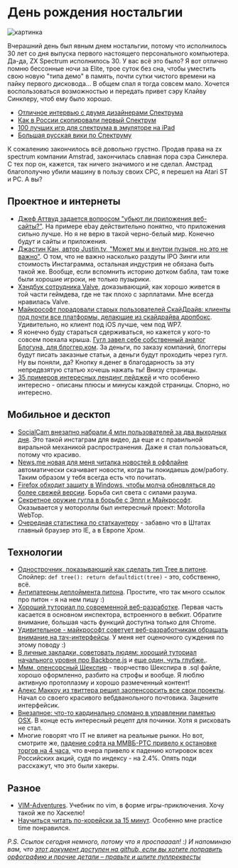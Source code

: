# День рождения ностальгии


![картинка](http://addmeto.cc/images/posts/zx-spectrum-birtday.png)

Вчерашний день был явным днем ностальгии, потому что исполнилось 30 лет со дня выпуска первого настоящего персонального компьютера. Да-да, ZX Spectrum исполнилось 30. У вас всё это было? Я вот отлично помню бессонные ночи за Elite, трое суток без сна, чтобы уместить свою новую "типа демо" в память, почти сутки чистого времени на пайку первого дисковода... В общем спал я тогда совсем мало.  Хочется воспользоваться возможностью и передать привет сэру Клайву Синклеру, чтоб ему было хорошо.

* [Отличное интервью с двумя дизайнерами Спектрума](http://www.bbc.com/news/technology-17776666)
* [Как в России скопировали первый Спектрум](http://www.zxpress.ru/article.php?id=636)
* [100 лучших игр для спектрума в эмуляторе на iPad](http://itunes.apple.com/ru/app/id514592906)
* [Большая русская вики по Спектруму](http://speccy.info/Заглавная_страница)

К сожалению закончилось всё довольно грустно. Продав права на zx spectrum компании Amstrad, закончилась славная пора сэра Синклера. С тех пор он, кажется, так ничего значимого и не сделал. Амстрад благополучно убили машину в пользу своих CPC, я перешел на Atari ST и PC. А вы?

## Проектное и интернеты
* [Джеф Аттвуд задается вопросом "убьют ли приложения веб-сайты?"](http://www.codinghorror.com/blog/2012/04/will-apps-kill-websites.html). На примере ebay действительно понятно, что приложения сильно лучше. Но я не верю в такой черно-белый мир. Конечно будут и сайты и приложения.
* [Джастин Кан, автор Justin.tv, "Может мы и внутри пузыря, но это не важно"](http://justinkan.com/maybe-were-in-a-bubble-but-it-doesnt-matter). О том, что не важно насколько раздуты IPO Зинги или стоимость Инстаграмма, остальная индустрия не обязана быть такой же. Вообще, если вспомнить историю дотком бабла, там тоже были хорошие игроки, не только пузырики.
* [Хэндбук сотрудника Valve](http://www.scribd.com/doc/90495951/Valve-Company-Handbook-for-New-Employees#full), доказывающий, как хорошо живется в той части геймдева, где не так плохо с зарплатами. Мне всегда нравилась Valve.
* [Майкрософт порадовали старых пользователей СкайДрайв: клиенты под почти все платформы, делающие из скайдрайва дропбокс](http://blogs.msdn.com/b/b8/archive/2012/04/23/the-next-chapter-for-skydrive-personal-cloud-storage-for-windows-available-anywhere.aspx). Удивительно, но клиент под iOS лучше, чем под WP7.
* Я конечно буду стараться сдерживаться, но кажется у кого-то совсем поехала крыша. [Гугл завел себе собственный аналог Блогуна, для блоггер.ком](http://www.google.com/ads/affiliatenetwork/publishers/blogger/). За деньги, по заказу компаний, блоггеры будут писать заказные статьи, а деньги будут проходить через гугл. Ну вы поняли, да? Кнопку я.денег в благодарность за эту непредвзятую статью хочешь нажать ты! Внизу страницы.
* [35 примеров интересных лендинг пейджей](http://unbounce.com/landing-page-examples/built-using-unbounce/beautiful-landing-page-design-examples/) и что особенно интересно - описаны плюсы и минусы каждой страницы. Спорно, но интересно.



## Мобильное и десктоп
* [SocialCam внезапно набрали 4 млн пользователей за два выходных дня](http://news.ycombinator.com/item?id=3881446). Это такой инстаграм для видео, да еще и с правильной виральной механикой распространения. Даже я стал пользоваться, потому что красиво.
* [News.me новая для меня читалка новостей в оффлайне](http://techcrunch.com/2012/04/22/read-offline-news-me-automatically-downloads-your-news-whenever-you-leave-home/) автоматически скачивает новости, когда ты покидаешь дом/работу. Таким образом у тебя всегда есть что почитать.
* [Firefox обходит защиту в Windows, чтобы молча обновляться до более свежей версии](http://www.computerworld.com/s/article/9226463/Firefox_skirts_Windows_security_feature_to_make_silent_updates_happen). Борьба сил света с силами разума.
* [Секретное оружие гугла в борьбе с Эппл и Майкрософт](http://news.cnet.com/8301-1035_3-57417863-94/meet-googles-secret-weapon-for-fighting-apple-and-microsoft/). Оказывается у мотороллы был интересный проект: Motorolla WebTop.
* [Очередная статистика по статкаунтеру](http://thenextweb.com/insider/2012/04/23/pingdom-the-world-belongs-to-internet-explorer-but-europeans-are-fans-of-chrome/) - забавно что в Штатах главный браузер это IE, а в Европе Хром.



## Технологии
* [Однострочник, показывающий как сделать тип Tree в питоне](https://gist.github.com/2012250). Спойлер: `def tree(): return defaultdict(tree)` - это, собственно, всё.
* [Антипатерны деплоймента питона](http://hynek.me/articles/python-deployment-anti-patterns/). Простите, что так много ссылок про питон - я на нем пишу :)
* [Хороший туториал по современной веб-разработке](http://jtaby.com/2012/04/23/modern-web-development-part-1.html). Первая часть касается в основном инспектора, встроенного в вебкит. Обратите внимание, большая часть функций доступна только для Chrome.
* [Удивительное - майкрософт советует веб-разработчикам обращать внимание на тач-интерфейсы](http://www.webmonkey.com/2012/04/microsoft-urges-developers-to-embrace-touch-friendly-web-design/). У меня нет оценочного суждения по этому поводу :)
* [В личные закладки, советовать людям: хороший туториал начального уровня про Backbone.js](http://javascriptplayground.com/blog/2012/04/backbone-js-tutorial-1) и [еще один, чуть глубже.](http://backbonetutorials.com/nodejs-restify-mongodb-mongoose/).
* [Ммм, опенсорсный Шекспир](http://shkspr.mobi/blog/index.php/2012/04/open-source-shakespeare-in-mysql/) - творчество Шекспира в .sql файле, хорошо оформленно, разбито на строфы и вообще. Я люблю активную протоплазму и хорошо размеченный контент!
* [Алекс Маккоу из твиттера решил заопенсорсить все свои проекты](http://blog.alexmaccaw.com/open-source-all-the-things). Начал со своего красивого вебдванольного почтовика. Зацените интерфейсик.
* [Внезапное: что-то кардинально сломано в управлении памятью OSX](http://workstuff.tumblr.com/post/20464780085/something-is-deeply-broken-in-os-x-memory-management). В конце есть интересный рецепт для починки. Хотя я рисковать не стал.
* Многие говорят что IT не влияет на реальные рынки. Но вот, смотрите же, [падение софта на ММВБ-РТС привело к остановке торгов на 4 часа](http://echo.msk.ru/news/881684-echo.html), что вчера привело к падению котировок всех Российских акций, судя по индексу - на 2.4%. Опять поди расскажут, что это были хакеры.

## Разное
* [VIM-Adventures](http://vim-adventures.com/). Учебник по vim, в форме игры-приключения. Хочу такой же по Хаскелю!
* [Научиться читать по-корейски за 15 минут](http://ryanestradadotcom.tumblr.com/post/20461267965). Особенно мне practice time понравился.

*P.S. Ссылок сегодня немного, потому что я проспаааал! :)*
*И напоминаю вам, что [этот документ доступен на github, если вы хотите поправить орфографию и прочие детали – правьте и шлите пуллреквесты](https://github.com/bobuk/addmeto.cc/blob/master/source/posts/2012-04-24.md)*
